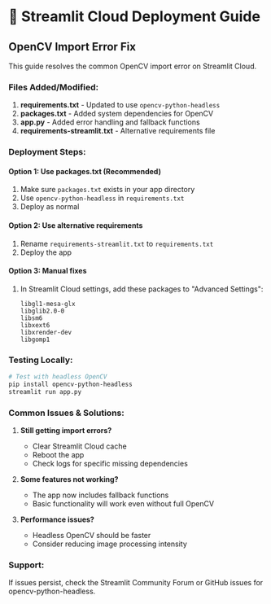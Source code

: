 # 🚀 Streamlit Cloud Deployment Guide

## OpenCV Import Error Fix

This guide resolves the common OpenCV import error on Streamlit Cloud.

### Files Added/Modified:

1. **requirements.txt** - Updated to use `opencv-python-headless`
2. **packages.txt** - Added system dependencies for OpenCV
3. **app.py** - Added error handling and fallback functions
4. **requirements-streamlit.txt** - Alternative requirements file

### Deployment Steps:

#### Option 1: Use packages.txt (Recommended)
1. Make sure `packages.txt` exists in your app directory
2. Use `opencv-python-headless` in `requirements.txt`
3. Deploy as normal

#### Option 2: Use alternative requirements
1. Rename `requirements-streamlit.txt` to `requirements.txt`
2. Deploy the app

#### Option 3: Manual fixes
1. In Streamlit Cloud settings, add these packages to "Advanced Settings":
   ```
   libgl1-mesa-glx
   libglib2.0-0
   libsm6
   libxext6
   libxrender-dev
   libgomp1
   ```

### Testing Locally:
```bash
# Test with headless OpenCV
pip install opencv-python-headless
streamlit run app.py
```

### Common Issues & Solutions:

1. **Still getting import errors?**
   - Clear Streamlit Cloud cache
   - Reboot the app
   - Check logs for specific missing dependencies

2. **Some features not working?**
   - The app now includes fallback functions
   - Basic functionality will work even without full OpenCV

3. **Performance issues?**
   - Headless OpenCV should be faster
   - Consider reducing image processing intensity

### Support:
If issues persist, check the Streamlit Community Forum or GitHub issues for opencv-python-headless.
